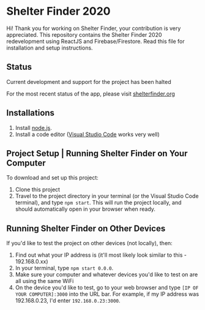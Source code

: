 # Shelter Finder 2020

Hi! Thank you for working on Shelter Finder, your contribution is very appreciated. This repository contains the Shelter Finder 2020 redevelopment using ReactJS and Firebase/Firestore. Read this file for installation and setup instructions.

## Status

Current development and support for the project has been halted

For the most recent status of the app, please visit [shelterfinder.org](https://shelterfinder.org/)

## Installations

1. Install [node.js](https://nodejs.org/en/).
2. Install a code editor ([Visual Studio Code](https://code.visualstudio.com/) works very well)

## Project Setup | Running Shelter Finder on Your Computer

To download and set up this project:
1. Clone this project
2. Travel to the project directory in your terminal (or the Visual Studio Code terminal), and type `npm start`. This will run the project locally, and should automatically open in your browser when ready.

## Running Shelter Finder on Other Devices
If you'd like to test the project on other devices (not locally), then:
1. Find out what your IP address is (it'll most likely look similar to this - 192.168.0.xx)
2. In your terminal, type `npm start 0.0.0`.
3. Make sure your computer and whatever devices you'd like to test on are all using the same WiFi
4. On the device you'd like to test, go to your web browser and type `[IP OF YOUR COMPUTER]:3000` into the URL bar. For example, if my IP address was 192.168.0.23, I'd enter `192.168.0.23:3000`.
